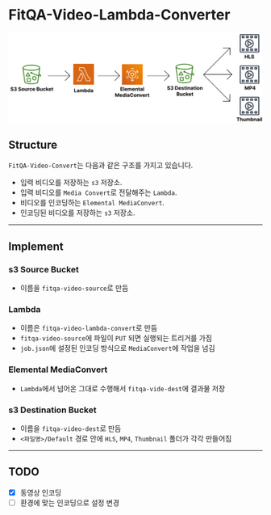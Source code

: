 # FitQA-Video-Lambda-Converter

![Diagram](../asset/diagram-video-convert.png)

## Structure
`FitQA-Video-Convert`는 다음과 같은 구조를 가지고 있습니다.
- 입력 비디오를 저장하는 `s3` 저장소.
- 입력 비디오를 `Media Convert`로 전달해주는 `Lambda`.
- 비디오를 인코딩하는 `Elemental MediaConvert`.
- 인코딩된 비디오를 저장하는 `s3` 저장소.

***

## Implement
### s3 Source Bucket
- 이름을 `fitqa-video-source`로 만듬

### Lambda
- 이름은 `fitqa-video-lambda-convert`로 만듬
- `fitqa-video-source`에 파일이 `PUT` 되면 실행되는 트리거를 가짐
- `job.json`에 설정된 인코딩 방식으로 `MediaConvert`에 작업을 넘김

### Elemental MediaConvert
- `Lambda`에서 넘어온 그대로 수행해서 `fitqa-vide-dest`에 결과물 저장

### s3 Destination Bucket
- 이름을 `fitqa-video-dest`로 만듬
- `<파일명>/Default` 경로 안에 `HLS`, `MP4`, `Thumbnail` 폴더가 각각 만들어짐

***

## TODO
- [x] 동영상 인코딩
- [ ] 환경에 맞는 인코딩으로 설정 변경